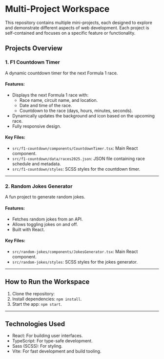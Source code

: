 # Multi-Project Workspace

This repository contains multiple mini-projects, each designed to explore and demonstrate different aspects of web development. Each project is self-contained and focuses on a specific feature or functionality.

## Projects Overview

### 1. **F1 Countdown Timer**
A dynamic countdown timer for the next Formula 1 race.

#### Features:
- Displays the next Formula 1 race with:
  - Race name, circuit name, and location.
  - Date and time of the race.
  - Countdown to the race (days, hours, minutes, seconds).
- Dynamically updates the background and icon based on the upcoming race.
- Fully responsive design.

#### Key Files:
- `src/f1-countdown/components/CountdownTimer.tsx`: Main React component.
- `src/f1-countdown/data/races2025.json`: JSON file containing race schedule and metadata.
- `src/f1-countdown/styles`: SCSS styles for the countdown timer.

---

### 2. **Random Jokes Generator**
A fun project to generate random jokes.

#### Features:
- Fetches random jokes from an API.
- Allows toggling jokes on and off.
- Built with React.

#### Key Files:
- `src/random-jokes/components/JokesGenerator.tsx`: Main React component.
- `src/random-jokes/styles`: SCSS styles for the jokes generator.

---

## How to Run the Workspace
1. Clone the repository:
2. Install dependencies: `npm install`.
3. Start the app: `npm start`.

---
## Technologies Used
- React: For building user interfaces.
- TypeScript: For type-safe development.
- Sass (SCSS): For styling.
- Vite: For fast development and build tooling.